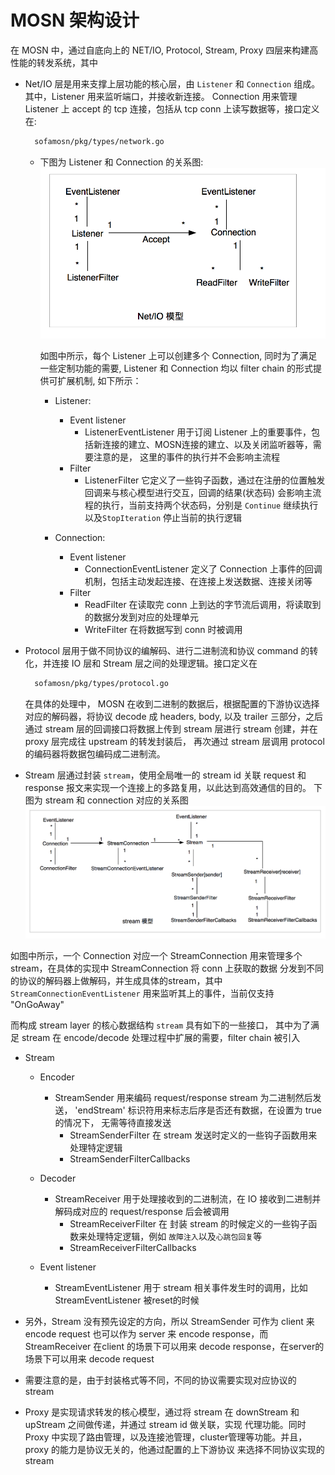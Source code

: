 # MOSN 架构设计

在 MOSN 中，通过自底向上的 NET/IO, Protocol, Stream, Proxy 四层来构建高性能的转发系统，其中

+ Net/IO 层是用来支撑上层功能的核心层，由 `Listener` 和 `Connection` 组成。其中，Listener 用来监听端口，并接收新连接。
  Connection 用来管理 Listener 上 accept 的 tcp 连接，包括从 tcp conn 上读写数据等，接口定义在:
  ```bash
    sofamosn/pkg/types/network.go
  ```
    + 下图为 Listener 和 Connection 的关系图:
      ![NET/IO](./resource/NetIO.png)
      
      如图中所示，每个 Listener 上可以创建多个 Connection, 同时为了满足一些定制功能的需要,
      Listener 和 Connection 均以 filter chain 的形式提供可扩展机制, 如下所示：
      
      + Listener:
        + Event listener
            + ListenerEventListener 用于订阅 Listener 上的重要事件，包括新连接的建立、MOSN连接的建立、以及关闭监听器等，需要注意的是，
            这里的事件的执行并不会影响主流程
        + Filter
            + ListenerFilter 它定义了一些钩子函数，通过在注册的位置触发回调来与核心模型进行交互，回调的结果(状态码)
            会影响主流程的执行，当前支持两个状态码，分别是 `Continue`  继续执行 以及`StopIteration` 停止当前的执行逻辑
      
      + Connection:
        + Event listener
            + ConnectionEventListener 定义了 Connection 上事件的回调机制，包括主动发起连接、在连接上发送数据、连接关闭等
        + Filter
            + ReadFilter 在读取完 conn 上到达的字节流后调用，将读取到的数据分发到对应的处理单元
            + WriteFilter 在将数据写到 conn 时被调用
  

+ Protocol 层用于做不同协议的编解码、进行二进制流和协议 command 的转化，并连接 IO 层和 Stream 层之间的处理逻辑。接口定义在
  ```bash
    sofamosn/pkg/types/protocol.go
  ```
   在具体的处理中，
  MOSN 在收到二进制的数据后，根据配置的下游协议选择对应的解码器，将协议 decode
  成 headers, body, 以及 trailer 三部分，之后通过 stream 层的回调接口将数据上传到 stream 层进行 stream 创建，并在 proxy 层完成往 upstream 的转发封装后，
  再次通过 stream 层调用 protocol 的编码器将数据包编码成二进制流。

+ Stream 层通过封装 `stream`，使用全局唯一的 stream id 关联 request 和 response 报文来实现一个连接上的多路复用，以此达到高效通信的目的。
  下图为 stream 和 connection 对应的关系图
   ![Stream](./resource/stream.png)
 
 如图中所示，一个 Connection 对应一个 StreamConnection 用来管理多个 stream，在具体的实现中 StreamConnection 将 conn 上获取的数据
 分发到不同的协议的解码器上做解码，并生成具体的stream，其中 `StreamConnectionEventListener` 用来监听其上的事件，当前仅支持 "OnGoAway"
 
 而构成 stream layer 的核心数据结构 `stream` 具有如下的一些接口，
 其中为了满足 stream 在 encode/decode 处理过程中扩展的需要，filter chain 被引入
 
 + Stream
    + Encoder 
      + StreamSender 用来编码 request/response stream 为二进制然后发送， 'endStream' 标识符用来标志后序是否还有数据，在设置为 true 的情况下，
    无需等待直接发送 
        + StreamSenderFilter 在 stream 发送时定义的一些钩子函数用来处理特定逻辑
        + StreamSenderFilterCallbacks
    + Decoder
      + StreamReceiver 用于处理接收到的二进制流，在 IO 接收到二进制并解码成对应的 request/response 后会被调用
        + StreamReceiverFilter 在 封装 stream 的时候定义的一些钩子函数来处理特定逻辑，例如 `故障注入`以及`心跳包回复`等
        + StreamReceiverFilterCallbacks
      
    + Event listener
      + StreamEventListener 用于 stream 相关事件发生时的调用，比如 StreamEventListener 被reset的时候

 + 另外，Stream 没有预先设定的方向，所以 StreamSender 可作为 client 来 encode request 也可以作为 server 来 encode response，而 StreamReceiver 
  在client 的场景下可以用来 decode response，在server的场景下可以用来 decode request
 + 需要注意的是，由于封装格式等不同，不同的协议需要实现对应协议的 stream

+ Proxy 是实现请求转发的核心模型，通过将 stream 在 downStream 和 upStream 之间做传递，并通过 stream id 做关联，实现
  代理功能。同时 Proxy 中实现了路由管理，以及连接池管理，cluster管理等功能。并且，proxy 的能力是协议无关的，他通过配置的上下游协议
  来选择不同协议实现的stream